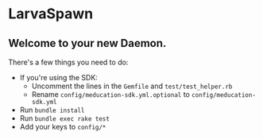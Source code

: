 # LarvaSpawn

## Welcome to your new Daemon.

There's a few things you need to do:

- If you're using the SDK:
  - Uncomment the lines in the `Gemfile` and `test/test_helper.rb`
  - Rename `config/meducation-sdk.yml.optional` to `config/meducation-sdk.yml`
- Run `bundle install`
- Run `bundle exec rake test`
- Add your keys to `config/*`
